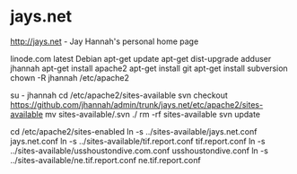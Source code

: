 jays.net
========

http://jays.net - Jay Hannah's personal home page

linode.com latest Debian
apt-get update
apt-get dist-upgrade
adduser jhannah
apt-get install apache2
apt-get install git
apt-get install subversion
chown -R jhannah /etc/apache2

su - jhannah
cd /etc/apache2/sites-available
svn checkout https://github.com/jhannah/admin/trunk/jays.net/etc/apache2/sites-available
mv sites-available/.svn ./
rm -rf sites-available
svn update

cd /etc/apache2/sites-enabled
ln -s ../sites-available/jays.net.conf jays.net.conf
ln -s ../sites-available/tif.report.conf tif.report.conf
ln -s ../sites-available/usshoustondive.com.conf usshoustondive.conf
ln -s ../sites-available/ne.tif.report.conf ne.tif.report.conf




